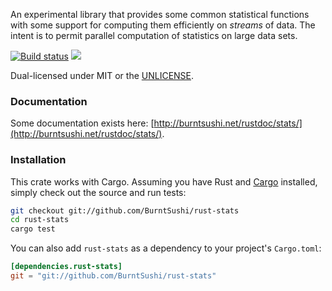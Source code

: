 An experimental library that provides some common statistical functions with
some support for computing them efficiently on *streams* of data. The intent
is to permit parallel computation of statistics on large data sets.

[![Build status](https://api.travis-ci.org/BurntSushi/rust-stats.png)](https://travis-ci.org/BurntSushi/rust-stats)
[![](http://meritbadge.herokuapp.com/streaming-stats)](https://crates.io/crates/streaming-stats)

Dual-licensed under MIT or the [UNLICENSE](http://unlicense.org).


### Documentation

Some documentation exists here:
[http://burntsushi.net/rustdoc/stats/](http://burntsushi.net/rustdoc/stats/).


### Installation

This crate works with Cargo. Assuming you have Rust and
[Cargo](http://crates.io/) installed, simply check out the source and run
tests:

```bash
git checkout git://github.com/BurntSushi/rust-stats
cd rust-stats
cargo test
```

You can also add `rust-stats` as a dependency to your project's `Cargo.toml`:

```toml
[dependencies.rust-stats]
git = "git://github.com/BurntSushi/rust-stats"
```


